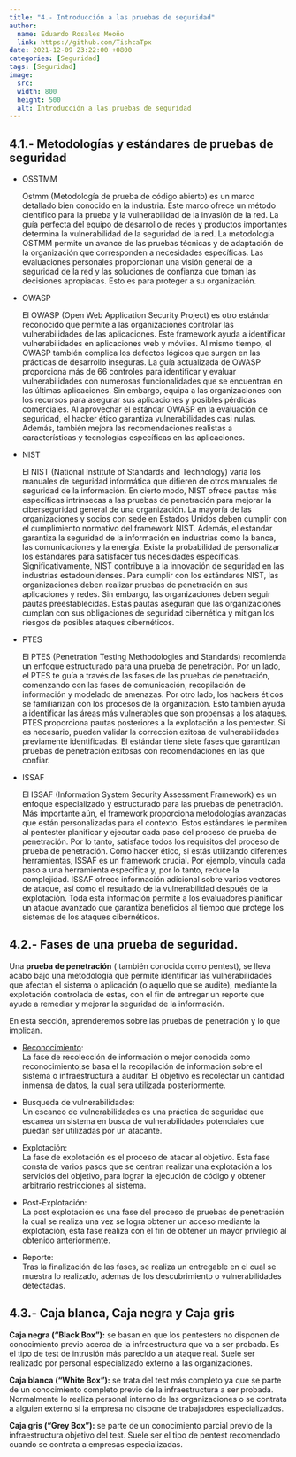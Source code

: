 ```yaml
---
title: "4.- Introducción a las pruebas de seguridad"
author: 
  name: Eduardo Rosales Meoño
  link: https://github.com/TishcaTpx
date: 2021-12-09 23:22:00 +0800
categories: [Seguridad]
tags: [Seguridad]
image:
  src: 
  width: 800
  height: 500
  alt: Introducción a las pruebas de seguridad
---
```


## 4.1.- Metodologías y estándares de pruebas de seguridad

* OSSTMM

    Ostmm (Metodología de prueba de código abierto) es un marco detallado bien conocido en la industria. Este marco ofrece un método científico para la prueba y la vulnerabilidad de la invasión de la red.
    La guía perfecta del equipo de desarrollo de redes y productos importantes determina la vulnerabilidad de la seguridad de la red.
    La metodología OSTMM permite un avance de las pruebas técnicas y de adaptación de la organización que corresponden a necesidades específicas. Las evaluaciones personales proporcionan una visión general de la seguridad de la red y las soluciones de confianza que toman las decisiones apropiadas. Esto es para proteger a su organización.

* OWASP

    El OWASP (Open Web Application Security Project) es otro estándar reconocido que permite a las organizaciones controlar las vulnerabilidades de las aplicaciones. Este framework ayuda a identificar vulnerabilidades en aplicaciones web y móviles. Al mismo tiempo, el OWASP también complica los defectos lógicos que surgen en las prácticas de desarrollo inseguras.
    La guía actualizada de OWASP proporciona más de 66 controles para identificar y evaluar vulnerabilidades con numerosas funcionalidades que se encuentran en las últimas aplicaciones. Sin embargo, equipa a las organizaciones con los recursos para asegurar sus aplicaciones y posibles pérdidas comerciales. Al aprovechar el estándar OWASP en la evaluación de seguridad, el hacker ético garantiza vulnerabilidades casi nulas. Además, también mejora las recomendaciones realistas a características y tecnologías específicas en las aplicaciones.

* NIST

    El NIST (National Institute of Standards and Technology) varía los manuales de seguridad informática que difieren de otros manuales de seguridad de la información. En cierto modo, NIST ofrece pautas más específicas intrínsecas a las pruebas de penetración para mejorar la ciberseguridad general de una organización.
    La mayoría de las organizaciones y socios con sede en Estados Unidos deben cumplir con el cumplimiento normativo del framework NIST. Además, el estándar garantiza la seguridad de la información en industrias como la banca, las comunicaciones y la energía.
    Existe la probabilidad de personalizar los estándares para satisfacer tus necesidades específicas. Significativamente, NIST contribuye a la innovación de seguridad en las industrias estadounidenses.
    Para cumplir con los estándares NIST, las organizaciones deben realizar pruebas de penetración en sus aplicaciones y redes. Sin embargo, las organizaciones deben seguir pautas preestablecidas. Estas pautas aseguran que las organizaciones cumplan con sus obligaciones de seguridad cibernética y mitigan los riesgos de posibles ataques cibernéticos.

* PTES

    El PTES (Penetration Testing Methodologies and Standards) recomienda un enfoque estructurado para una prueba de penetración. Por un lado, el PTES te guía a través de las fases de las pruebas de penetración, comenzando con las fases de comunicación, recopilación de información y modelado de amenazas. Por otro lado, los hackers éticos se familiarizan con los procesos de la organización. Esto también ayuda a identificar las áreas más vulnerables que son propensas a los ataques.
    PTES proporciona pautas posteriores a la explotación a los pentester. Si es necesario, pueden validar la corrección exitosa de vulnerabilidades previamente identificadas. El estándar tiene siete fases que garantizan pruebas de penetración exitosas con recomendaciones en las que confiar.

* ISSAF

    El ISSAF (Information System Security Assessment Framework) es un enfoque especializado y estructurado para las pruebas de penetración. Más importante aún, el framework proporciona metodologías avanzadas que están personalizadas para el contexto.
    Estos estándares le permiten al pentester planificar y ejecutar cada paso del proceso de prueba de penetración. Por lo tanto, satisface todos los requisitos del proceso de prueba de penetración. Como hacker ético, si estás utilizando diferentes herramientas, ISSAF es un framework crucial. Por ejemplo, vincula cada paso a una herramienta específica y, por lo tanto, reduce la complejidad.
    ISSAF ofrece información adicional sobre varios vectores de ataque, así como el resultado de la vulnerabilidad después de la explotación. Toda esta información permite a los evaluadores planificar un ataque avanzado que garantiza beneficios al tiempo que protege los sistemas de los ataques cibernéticos.

## 4.2.- Fases de una prueba de seguridad.

Una **prueba de penetración** ( también conocida como pentest), se lleva acabo bajo una metodología que permite identificar las vulnerabilidades que afectan el sistema o aplicación (o aquello que se audite), mediante la explotación controlada de estas, con el fin de entregar un reporte que ayude a remediar y mejorar la seguridad de la información.

En esta sección, aprenderemos sobre las pruebas de penetración y lo que implican.

* [Reconocimiento](/posts/reconocimiento):  
    La fase de recolección de información o mejor conocida como reconocimiento,se basa el la recopilación de información sobre el sistema o infraestructura a auditar. El objetivo es recolectar un cantidad inmensa de datos, la cual sera utilizada posteriormente.

* Busqueda de vulnerabilidades:  
    Un escaneo de vulnerabilidades es una práctica de seguridad que escanea un sistema en busca de vulnerabilidades potenciales que puedan ser utilizadas por un atacante.

* Explotación:  
    La fase de explotación es el proceso de atacar al objetivo. Esta fase consta de varios pasos que se centran realizar una explotación a los serviciós del objetivo, para lograr la ejecución de código y obtener arbitrario restricciones al sistema.

* Post-Explotación:  
    La post explotación es una fase del proceso de pruebas de penetración la cual  se realiza una vez se logra obtener un acceso mediante la explotación, esta fase realiza con el fin de obtener un mayor privilegio al obtenido anteriormente.

* Reporte:  
    Tras la finalización de las fases, se realiza un entregable en el cual se muestra lo realizado, ademas de los descubrimiento o vulnerabilidades detectadas.

## 4.3.- Caja blanca, Caja negra y Caja gris

**Caja negra (“Black Box”):** se basan en que los pentesters no disponen de conocimiento previo acerca de la infraestructura que va a ser probada. Es el tipo de test de intrusión más parecido a un ataque real. Suele ser realizado por personal especializado externo a las organizaciones.

**Caja blanca (“White Box”):** se trata del test más completo ya que se parte de un conocimiento completo previo de la infraestructura a ser probada. Normalmente lo realiza personal interno de las organizaciones o se contrata a alguien externo si la empresa no dispone de trabajadores especializados. 

**Caja gris (“Grey Box”):** se parte de un conocimiento parcial previo de la infraestructura objetivo del test. Suele ser el tipo de pentest recomendado cuando se contrata a empresas especializadas.
